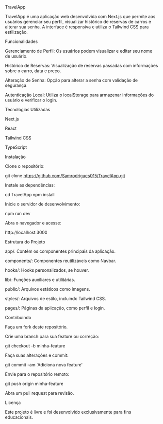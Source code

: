 TravelApp

TravelApp é uma aplicação web desenvolvida com Next.js que permite aos usuários gerenciar seu perfil, visualizar histórico de reservas de carros e alterar sua senha. A interface é responsiva e utiliza o Tailwind CSS para estilização.

Funcionalidades

Gerenciamento de Perfil: Os usuários podem visualizar e editar seu nome de usuário.

Histórico de Reservas: Visualização de reservas passadas com informações sobre o carro, data e preço.

Alteração de Senha: Opção para alterar a senha com validação de segurança.

Autenticação Local: Utiliza o localStorage para armazenar informações do usuário e verificar o login.

Tecnologias Utilizadas

Next.js

React

Tailwind CSS

TypeScript

Instalação

Clone o repositório:

git clone https://github.com/Samrodrigues015/TravelApp.git


Instale as dependências:

cd TravelApp
npm install


Inicie o servidor de desenvolvimento:

npm run dev


Abra o navegador e acesse:

http://localhost:3000

Estrutura do Projeto

app/: Contém os componentes principais da aplicação.

components/: Componentes reutilizáveis como Navbar.

hooks/: Hooks personalizados, se houver.

lib/: Funções auxiliares e utilitárias.

public/: Arquivos estáticos como imagens.

styles/: Arquivos de estilo, incluindo Tailwind CSS.

pages/: Páginas da aplicação, como perfil e login.

Contribuindo

Faça um fork deste repositório.

Crie uma branch para sua feature ou correção:

git checkout -b minha-feature


Faça suas alterações e commit:

git commit -am 'Adiciona nova feature'


Envie para o repositório remoto:

git push origin minha-feature


Abra um pull request para revisão.

Licença

Este projeto é livre e foi desenvolvido exclusivamente para fins educacionais.
